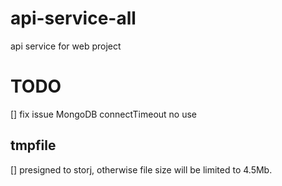 # api-service-all
api service for web project


# TODO
[] fix issue MongoDB connectTimeout no use

## tmpfile
[] presigned to storj, otherwise file size will be limited to 4.5Mb.